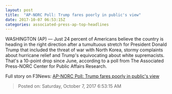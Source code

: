 ```yaml
---
layout: post
title:  "AP-NORC Poll: Trump fares poorly in public's view"
date: 2017-10-07 06:53:15Z
categories: associated-press-ap-top-headlines
---
```


WASHINGTON (AP) — Just 24 percent of Americans believe the country is heading in the right direction after a tumultuous stretch for President Donald Trump that included the threat of war with North Korea, stormy complaints about hurricane relief and Trump's equivocating about white supremacists. That's a 10-point drop since June, according to a poll from The Associated Press-NORC Center for Public Affairs Research.


Full story on F3News: [AP-NORC Poll: Trump fares poorly in public's view](http://www.f3nws.com/n/2ajzrC)

> Posted on: Saturday, October 7, 2017 6:53:15 AM
